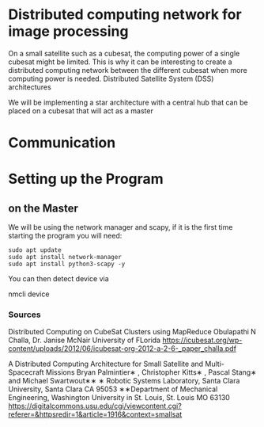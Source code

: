 # Distributed computing network for image processing
On a small satellite such as a cubesat, the computing power of a single cubesat might be limited. This is why it can be interesting to create a distributed computing network between the different cubesat when more computing power is needed.
Distributed Satellite System (DSS) architectures


We will be implementing a star architecture with a central hub that can be placed on a cubesat that will act as a master
# Communication






# Setting up the Program

## on the Master
We will be using the network manager and scapy, if it is the first time starting the program you will need:
```
sudo apt update
sudo apt install network-manager
sudo apt install python3-scapy -y
```
You can then detect device via

nmcli device

















### Sources

Distributed Computing on CubeSat Clusters using MapReduce
Obulapathi N Challa, Dr. Janise McNair
University of FLorida
https://icubesat.org/wp-content/uploads/2012/06/icubesat-org-2012-a-2-6-_paper_challa.pdf



A Distributed Computing Architecture for Small Satellite
and Multi-Spacecraft Missions
Bryan Palmintier∗ , Christopher Kitts∗ , Pascal Stang∗ and Michael Swartwout∗∗
∗ Robotic Systems Laboratory, Santa Clara University, Santa Clara CA 95053
∗∗Department of Mechanical Engineering, Washington University in St. Louis, St. Louis MO 63130
https://digitalcommons.usu.edu/cgi/viewcontent.cgi?referer=&httpsredir=1&article=1916&context=smallsat